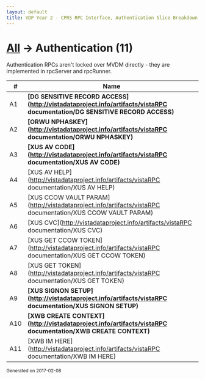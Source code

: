 ```yaml
---
layout: default
title: VDP Year 2 - CPRS RPC Interface, Authentication Slice Breakdown
---
```



# [All](bdStart) &#8594; Authentication (11)

Authentication RPCs aren't locked over MVDM directly - they are implemented in rpcServer and rpcRunner.

\# | Name
--- | ---
A1 | __[DG SENSITIVE RECORD ACCESS](http://vistadataproject.info/artifacts/vistaRPC documentation/DG SENSITIVE RECORD ACCESS)__
A2 | __[ORWU NPHASKEY](http://vistadataproject.info/artifacts/vistaRPC documentation/ORWU NPHASKEY)__
A3 | __[XUS AV CODE](http://vistadataproject.info/artifacts/vistaRPC documentation/XUS AV CODE)__
A4 | [XUS AV HELP](http://vistadataproject.info/artifacts/vistaRPC documentation/XUS AV HELP)
A5 | [XUS CCOW VAULT PARAM](http://vistadataproject.info/artifacts/vistaRPC documentation/XUS CCOW VAULT PARAM)
A6 | [XUS CVC](http://vistadataproject.info/artifacts/vistaRPC documentation/XUS CVC)
A7 | [XUS GET CCOW TOKEN](http://vistadataproject.info/artifacts/vistaRPC documentation/XUS GET CCOW TOKEN)
A8 | [XUS GET TOKEN](http://vistadataproject.info/artifacts/vistaRPC documentation/XUS GET TOKEN)
A9 | __[XUS SIGNON SETUP](http://vistadataproject.info/artifacts/vistaRPC documentation/XUS SIGNON SETUP)__
A10 | __[XWB CREATE CONTEXT](http://vistadataproject.info/artifacts/vistaRPC documentation/XWB CREATE CONTEXT)__
A11 | [XWB IM HERE](http://vistadataproject.info/artifacts/vistaRPC documentation/XWB IM HERE)




<small>Generated on 2017-02-08</small>